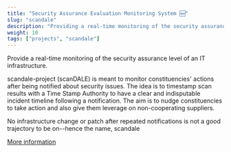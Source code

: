```yaml
---
title: "Security Assurance Evaluation Monitoring System 🆕"
slug: "scandale"
description: "Providing a real-time monitoring of the security assurance level of an IT infrastructure."
weight: 10
tags: ["projects", "scandale"]
---
```


Provide a real-time monitoring of the security assurance level of an IT infrastructure.

scandale-project (scanDALE) is meant to monitor constituencies' actions after
being notified about security issues.
The idea is to timestamp scan results with a Time Stamp Authority to have a
clear and indisputable incident timeline following a notification.
The aim is to nudge constituencies to take action and also give them leverage
on non-cooperating suppliers.

No infrastructure change or patch after repeated notifications is not a good
trajectory to be on--hence the name, scandale 

[More information](https://github.com/scandale-project)
